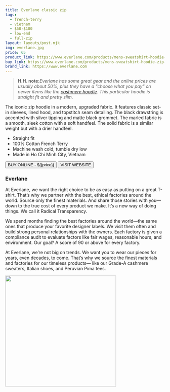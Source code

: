 ```yaml
---
title: Everlane classic zip
tags:
  - french-terry
  - vietnam
  - $50-$100
  - low-end 
  - full-zip
layout: layouts/post.njk
img: everlane.jpg
price: 65
product_link: https://www.everlane.com/products/mens-sweatshirt-hoodie-zip-light-grey-marled?collection=mens-sweatshirts
buy_link: https://www.everlane.com/products/mens-sweatshirt-hoodie-zip-light-grey-marled?collection=mens-sweatshirts
brand_link: https://www.everlane.com
---
```

<div class="col col-sm-8">

<p>
<blockquote>
<strong>H.H. note:</strong><i>Everlane has some great gear and the online prices are usually about 50%, plus they have a "choose what you pay" on newer items like the <a href="https://www.everlane.com/products/mens-cashmere-hoodie3-navy">cashmere hoodie</a>. This particular hoodie is straight fit and pretty slim.</i>
</blockquote>
</p>    

The iconic zip hoodie in a modern, upgraded fabric. It features classic set-in sleeves, lined hood, and topstitch seam detailing. The black drawstring is accented with silver tipping and matte black grommet. The marled fabric is a smooth, sleek cotton with a soft handfeel. The solid fabric is a similar weight but with a drier handfeel.

* Straight fit
* 100% Cotton French Terry
* Machine wash cold, tumble dry low
* Made in Ho Chi Minh City, Vietnam


<p>
    <a href='{{buy_link}}'><button class="button-primary-outlined button-round">BUY ONLINE - ${{price}}</button></a>
    <a href='{{brand_link}}'><button class="button-primary-outlined button-round">VISIT WEBSITE</button></a>
</p>

### Everlane
<p> At Everlane, we want the right choice to be as easy as putting on a great T-shirt. That’s why we partner with the best, ethical factories around the world. Source only the finest materials. And share those stories with you—down to the true cost of every product we make. It’s a new way of doing things. We call it Radical Transparency.

We spend months finding the best factories around the world—the same ones that produce your favorite designer labels. We visit them often and build strong personal relationships with the owners. Each factory is given a compliance audit to evaluate factors like fair wages, reasonable hours, and environment. Our goal? A score of 90 or above for every factory.

At Everlane, we’re not big on trends. We want you to wear our pieces for years, even decades, to come. That’s why we source the finest materials and factories for our timeless products— like our Grade-A cashmere sweaters, Italian shoes, and Peruvian Pima tees.
 ﻿</p>

</div>

<div class="col col-sm-4 float-right">
        <img src='/img/{{img}}' height='350' class="float-left">
</div>